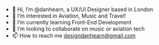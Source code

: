 - 👋 Hi, I’m @danhearn, a UX/UI Designer based in London
- 👀 I’m interested in Aviation, Music and Travel!
- 🌱 I’m currently learning Front-End Development
- 💞️ I’m looking to collaborate on music or aviation tech
- 📫 How to reach me designdanhearn@gmail.com
